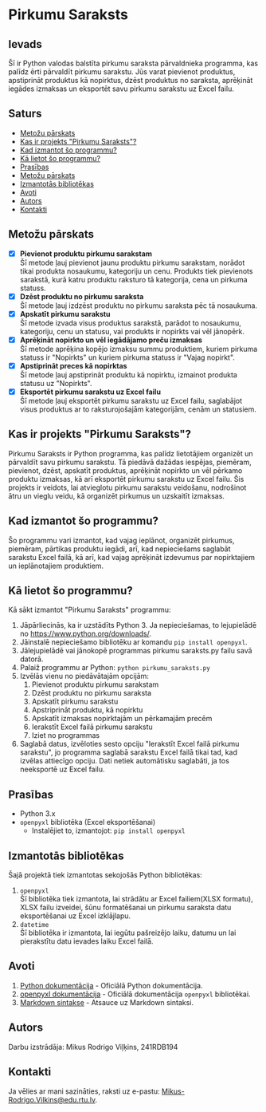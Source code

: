 # Pirkumu Saraksts

## Ievads

Šī ir Python valodas balstīta pirkumu saraksta pārvaldnieka programma, kas palīdz ērti pārvaldīt pirkumu sarakstu. Jūs varat pievienot produktus, apstiprināt produktus kā nopirktus, dzēst produktus no saraksta, aprēķināt iegādes izmaksas un eksportēt savu pirkumu sarakstu uz Excel failu.

## Saturs

- [Metožu pārskats](#metožu-pārskats)
- [Kas ir projekts "Pirkumu Saraksts"?](#kas-ir-projekts-pirkumu-saraksts)
- [Kad izmantot šo programmu?](#kad-izmantot-šo-programmu)
- [Kā lietot šo programmu?](#kā-lietot-šo-programmu)
- [Prasības](#prasības)
- [Metožu pārskats](#metožu-pārskats)
- [Izmantotās bibliotēkas](#izmantotās-bibliotēkas)
- [Avoti](#avoti)
- [Autors](#autors)
- [Kontakti](#kontakti)

## Metožu pārskats

*   [x] **Pievienot produktu pirkumu sarakstam**<br />
Šī metode ļauj pievienot jaunu produktu pirkumu sarakstam, norādot tikai produkta nosaukumu, kategoriju un cenu. Produkts tiek pievienots sarakstā, kurā katru produktu raksturo tā kategorija, cena un pirkuma statuss.
*   [x] **Dzēst produktu no pirkumu saraksta**<br />
Šī metode ļauj izdzēst produktu no pirkumu saraksta pēc tā nosaukuma.
*   [x] **Apskatīt pirkumu sarakstu**<br />
Šī metode izvada visus produktus sarakstā, parādot to nosaukumu, kategoriju, cenu un statusu, vai produkts ir nopirkts vai vēl jānopērk.
*   [x] **Aprēķināt nopirkto un vēl iegādājamo preču izmaksas**<br />
Šī metode aprēķina kopējo izmaksu summu produktiem, kuriem pirkuma statuss ir "Nopirkts" un kuriem pirkuma statuss ir "Vajag nopirkt".
*   [x] **Apstiprināt preces kā nopirktas**<br />
Šī metode ļauj apstiprināt produktu kā nopirktu, izmainot produkta statusu uz "Nopirkts".
*   [x] **Eksportēt pirkumu sarakstu uz Excel failu**<br />
Šī metode ļauj eksportēt pirkumu sarakstu uz Excel failu, saglabājot visus produktus ar to raksturojošajām kategorijām, cenām un statusiem.

## Kas ir projekts "Pirkumu Saraksts"?

Pirkumu Saraksts ir Python programma, kas palīdz lietotājiem organizēt un pārvaldīt savu pirkumu sarakstu. Tā piedāvā dažādas iespējas, piemēram, pievienot, dzēst, apskatīt produktus, aprēķināt nopirkto un vēl pērkamo produktu izmaksas, kā arī eksportēt pirkumu sarakstu uz Excel failu. Šis projekts ir veidots, lai atvieglotu pirkumu sarakstu veidošanu, nodrošinot ātru un vieglu veidu, kā organizēt pirkumus un uzskaitīt izmaksas.

## Kad izmantot šo programmu?

Šo programmu vari izmantot, kad vajag ieplānot, organizēt pirkumus, piemēram, pārtikas produktu iegādi, arī, kad nepieciešams saglabāt sarakstu Excel failā, kā arī, kad vajag aprēķināt izdevumus par nopirktajiem un ieplānotajiem produktiem.

## Kā lietot šo programmu?

Kā sākt izmantot "Pirkumu Saraksts" programmu:

1. Jāpārliecinās, ka ir uzstādīts Python 3. Ja nepieciešamas, to lejupielādē no https://www.python.org/downloads/.
2. Jāinstalē nepieciešamo bibliotēku ar komandu `pip install openpyxl`.
3. Jālejupielādē vai jānokopē programmas pirkumu saraksts.py failu savā datorā.
4. Palaiž programmu ar Python: `python pirkumu_saraksts.py`
5. Izvēlās vienu no piedāvātajām opcijām:
     1. Pievienot produktu pirkumu sarakstam
     2. Dzēst produktu no pirkumu saraksta
     3. Apskatīt pirkumu sarakstu
     4. Apstriprināt produktu, kā nopirktu
     5. Apskatīt izmaksas nopirktajām un pērkamajām precēm
     6. Ierakstīt Excel failā pirkumu sarakstu
     7. Iziet no programmas
6. Saglabā datus, izvēloties sesto opciju "Ierakstīt Excel failā pirkumu sarakstu", jo programma saglabā sarakstu Excel failā tikai tad, kad izvēlas attiecīgo opciju. Dati netiek automātisku saglabāti, ja tos neeksportē uz Excel failu.
## Prasības

* Python 3.x
* `openpyxl` bibliotēka (Excel eksportēšanai)
  * Instalējiet to, izmantojot: `pip install openpyxl`

## Izmantotās bibliotēkas

Šajā projektā tiek izmantotas sekojošās Python bibliotēkas:
1. `openpyxl` <br />
Šī bibliotēka tiek izmantota, lai strādātu ar Excel failiem(XLSX formatu), XLSX failu izveidei, šūnu formatēšanai un pirkumu saraksta datu eksportēšanai uz Excel izklājlapu.
2. `datetime` <br />
Šī bibliotēka ir izmantota, lai iegūtu pašreizējo laiku, datumu un lai pierakstītu datu ievades laiku Excel failā.

## Avoti

1. [Python dokumentācija](https://docs.python.org/3/) - Oficiālā Python dokumentācija.
2. [openpyxl dokumentācija](https://openpyxl.readthedocs.io/en/stable/) - Oficiālā dokumentācija `openpyxl` bibliotēkai.
3. [Markdown sintakse](https://docs.github.com/en/get-started/writing-on-github/getting-started-with-writing-and-formatting-on-github/basic-writing-and-formatting-syntax) - Atsauce uz Markdown sintaksi.
## Autors 

Darbu izstrādāja: Mikus Rodrigo Viļķins, 241RDB194

## Kontakti

Ja vēlies ar mani sazināties, raksti uz e-pastu: Mikus-Rodrigo.Vilkins@edu.rtu.lv.
